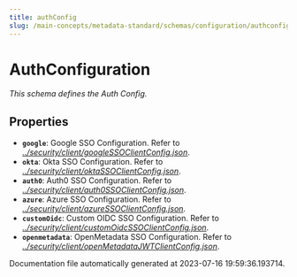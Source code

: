 ```yaml
---
title: authConfig
slug: /main-concepts/metadata-standard/schemas/configuration/authconfig
---
```


# AuthConfiguration

*This schema defines the Auth Config.*

## Properties

- **`google`**: Google SSO Configuration. Refer to *[../security/client/googleSSOClientConfig.json](#/security/client/googleSSOClientConfig.json)*.
- **`okta`**: Okta SSO Configuration. Refer to *[../security/client/oktaSSOClientConfig.json](#/security/client/oktaSSOClientConfig.json)*.
- **`auth0`**: Auth0 SSO Configuration. Refer to *[../security/client/auth0SSOClientConfig.json](#/security/client/auth0SSOClientConfig.json)*.
- **`azure`**: Azure SSO Configuration. Refer to *[../security/client/azureSSOClientConfig.json](#/security/client/azureSSOClientConfig.json)*.
- **`customOidc`**: Custom OIDC SSO Configuration. Refer to *[../security/client/customOidcSSOClientConfig.json](#/security/client/customOidcSSOClientConfig.json)*.
- **`openmetadata`**: OpenMetadata SSO Configuration. Refer to *[../security/client/openMetadataJWTClientConfig.json](#/security/client/openMetadataJWTClientConfig.json)*.


Documentation file automatically generated at 2023-07-16 19:59:36.193714.
